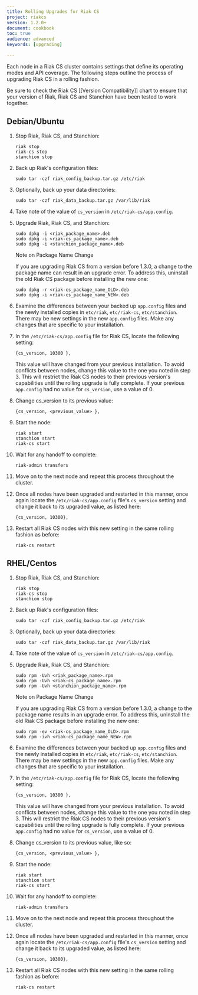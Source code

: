 ```yaml
---
title: Rolling Upgrades for Riak CS
project: riakcs
version: 1.2.0+
document: cookbook
toc: true
audience: advanced
keywords: [upgrading]

---
```


Each node in a Riak CS cluster contains settings that define its operating modes and API coverage.  The following steps outline the process of upgrading Riak CS in a rolling fashion.  

Be sure to check the Riak CS [[Version Compatibility]] chart to ensure that your version of Riak, Riak CS and Stanchion have been tested to work together.


## Debian/Ubuntu


1. Stop Riak, Riak CS, and Stanchion:

	```
	riak stop
	riak-cs stop
	stanchion stop
	```

2. Back up Riak's configuration files: 

	```
	sudo tar -czf riak_config_backup.tar.gz /etc/riak
	```
	
3. Optionally, back up your data directories:

	```
	sudo tar -czf riak_data_backup.tar.gz /var/lib/riak 
	```

4. Take note of the value of `cs_version` in `/etc/riak-cs/app.config`.


5. Upgrade Riak, Riak CS, and Stanchion:

	```
	sudo dpkg -i <riak_package_name>.deb
	sudo dpkg -i <riak-cs_package_name>.deb
	sudo dpkg -i <stanchion_package_name>.deb
	```

	<div class="note"><div class="title">Note on Package Name Change</div>
	<p>If you are upgrading Riak CS from a version before 1.3.0, a change to the package name can result in an upgrade error.  To address this, uninstall the old Riak CS package before installing the new one:</p>
	</div>

	```
	sudo dpkg -r <riak-cs_package_name_OLD>.deb
	sudo dpkg -i <riak-cs_package_name_NEW>.deb
	```


6. Examine the differences between your backed up `app.config` files and the newly installed copies in `etc/riak`, `etc/riak-cs`, `etc/stanchion`.  There may be new settings in the new `app.config` files.  Make any changes that are specific to your installation.

7. In the `/etc/riak-cs/app.config` file for Riak CS, locate the following setting:

	```
	{cs_version, 10300 },
	```

	This value will have changed from your previous installation.  To avoid conflicts between nodes, change this value to the one you noted in step 3.  This will restrict the Riak CS nodes to their previous version's capabilities until the rolling upgrade is fully complete.  If your previous `app.config` had no value for `cs_version`, use a value of 0.

8. Change cs_version to its previous value:

	```
	{cs_version, <previous_value> },
	```

9. Start the node:

	```
	riak start
	stanchion start
	riak-cs start
	```

10. Wait for any handoff to complete:

	```
	riak-admin transfers
	```

11. Move on to the next node and repeat this process throughout the cluster.

12. Once all nodes have been upgraded and restarted in this manner, once again locate the `/etc/riak-cs/app.config` file's `cs_version` setting and change it back to its upgraded value, as listed here:

	```
	{cs_version, 10300},
	```

13. Restart all Riak CS nodes with this new setting in the same rolling fashion as before:

	```
	riak-cs restart
	```



## RHEL/Centos


1. Stop Riak, Riak CS, and Stanchion:

	```
	riak stop
	riak-cs stop
	stanchion stop
	```

2. Back up Riak's configuration files: 

	```
	sudo tar -czf riak_config_backup.tar.gz /etc/riak
	```
	
3. Optionally, back up your data directories:

	```
	sudo tar -czf riak_data_backup.tar.gz /var/lib/riak 
	```

4. Take note of the value of `cs_version` in `/etc/riak-cs/app.config`.

5. Upgrade Riak, Riak CS, and Stanchion:

	```
	sudo rpm -Uvh <riak_package_name>.rpm
	sudo rpm -Uvh <riak-cs_package_name>.rpm
	sudo rpm -Uvh <stanchion_package_name>.rpm
	```

	<div class="note"><div class="title">Note on Package Name Change</div>
	<p>If you are upgrading Riak CS from a version before 1.3.0, a change to the package name results in an upgrade error.  To address this, uninstall the old Riak CS package before installing the new one:</p>
	</div>

	```
	sudo rpm -ev <riak-cs_package_name_OLD>.rpm
	sudo rpm -ivh <riak-cs_package_name_NEW>.rpm
	```

6. Examine the differences between your backed up `app.config` files and the newly installed copies in `etc/riak`, `etc/riak-cs`, `etc/stanchion`.  There may be new settings in the new `app.config` files.  Make any changes that are specific to your installation.

7. In the `/etc/riak-cs/app.config` file for Riak CS, locate the following setting:

	```
	{cs_version, 10300 },
	```

	This value will have changed from your previous installation.  To avoid conflicts between nodes, change this value to the one you noted in step 3.  This will restrict the Riak CS nodes to their previous version's capabilities until the rolling upgrade is fully complete.  If your previous `app.config` had no value for `cs_version`, use a value of 0.

8. Change cs_version to its previous value, like so:

	```
	{cs_version, <previous_value> },
	```

9. Start the node:

	```
	riak start
	stanchion start
	riak-cs start
	```

10. Wait for any handoff to complete:

	```
	riak-admin transfers
	```

11. Move on to the next node and repeat this process throughout the cluster.

12. Once all nodes have been upgraded and restarted in this manner, once again locate the `/etc/riak-cs/app.config` file's `cs_version` setting and change it back to its upgraded value, as listed here:

	```
	{cs_version, 10300},
	```

13. Restart all Riak CS nodes with this new setting in the same rolling fashion as before:

	```
	riak-cs restart
	```
